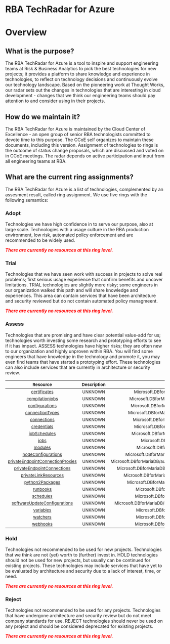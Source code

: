 
RBA TechRadar for Azure
=======================

# Overview

## What is the purpose?


The RBA TechRadar for Azure is a tool to inspire and support engineering teams at Risk & Business Analytics to pick the best technologies for new projects; it provides a platform to share knowledge and experience in technologies, to reflect on technology decisions and continuously evolve our technology landscape.  Based on the pioneering work at Thought Works, our radar sets out the changes in technologies that are interesting in cloud development - changes that we think our engineering teams should pay attention to and consider using in their projects.
## How do we maintain it?


The RBA TechRadar for Azure is maintained by the Cloud Center of Excellence - an open group of senior RBA technologists committed to devote time to this purpose.  The CCoE self organizes to maintain these documents, including this version.  Assignment of technologies to rings is the outcome of status change proposals, which are discussed and voted on in CCoE meetings.  The radar depends on active participation and input from all engineering teams at RBA.
## What are the current ring assignments?


The RBA TechRadar for Azure is a list of technologies, complemented by an assesment result, called ring assignment.  We use five rings with the following semantics:
### Adopt


Technologies we have high confidence in to serve our purpose, also at large scale.  Technologies with a usage culture in the RBA production environment, low risk, automated policy enforcement and are recommended to be widely used.  
  
***<font color="red"> There are currently no resources at this ring level. </font>***
### Trial


Technologies that we have seen work with success in projects to solve real problems;  first serious usage experience that confirm benefits and uncover limitations.  TRIAL technologies are slightly more risky; some engineers in our organization walked this path and will share knowledge and experiences.  This area can contain services that have been architecture and security reviewed but do not contain automated policy managmeent.  
  
***<font color="red"> There are currently no resources at this ring level. </font>***
### Assess


Technologies that are promising and have clear potential value-add for us; technologies worth investing some research and prototyping efforts to see if it has impact.  ASSESS technologies have higher risks;  they are often new to our organization and highly unproven within RBA.  You will find some engineers that have knowledge in the technology and promote it, you may even find teams that have started a prototyping effort.  These technologies can also include services that are currently in architecture or security review.  

|<sub>Resource</sub>|<sub>Description</sub>|<sub>Path</sub>|<sub>Status</sub>|
| :---: | :---: | :---: | :---: |
|<sub>[certificates](https://github.com/openrba/python-azure-techradar/tree/master/Microsoft.DBforMariaDB/automationAccounts/certificates)</sub>|<sub>UNKNOWN</sub>|<sub>Microsoft.DBforMariaDB/automationAccounts/certificates</sub>|<sub>ASSESS</sub>|
|<sub>[compilationjobs](https://github.com/openrba/python-azure-techradar/tree/master/Microsoft.DBforMariaDB/automationAccounts/compilationjobs)</sub>|<sub>UNKNOWN</sub>|<sub>Microsoft.DBforMariaDB/automationAccounts/compilationjobs</sub>|<sub>ASSESS</sub>|
|<sub>[configurations](https://github.com/openrba/python-azure-techradar/tree/master/Microsoft.DBforMariaDB/automationAccounts/configurations)</sub>|<sub>UNKNOWN</sub>|<sub>Microsoft.DBforMariaDB/automationAccounts/configurations</sub>|<sub>ASSESS</sub>|
|<sub>[connectionTypes](https://github.com/openrba/python-azure-techradar/tree/master/Microsoft.DBforMariaDB/automationAccounts/connectionTypes)</sub>|<sub>UNKNOWN</sub>|<sub>Microsoft.DBforMariaDB/automationAccounts/connectionTypes</sub>|<sub>ASSESS</sub>|
|<sub>[connections](https://github.com/openrba/python-azure-techradar/tree/master/Microsoft.DBforMariaDB/automationAccounts/connections)</sub>|<sub>UNKNOWN</sub>|<sub>Microsoft.DBforMariaDB/automationAccounts/connections</sub>|<sub>ASSESS</sub>|
|<sub>[credentials](https://github.com/openrba/python-azure-techradar/tree/master/Microsoft.DBforMariaDB/automationAccounts/credentials)</sub>|<sub>UNKNOWN</sub>|<sub>Microsoft.DBforMariaDB/automationAccounts/credentials</sub>|<sub>ASSESS</sub>|
|<sub>[jobSchedules](https://github.com/openrba/python-azure-techradar/tree/master/Microsoft.DBforMariaDB/automationAccounts/jobSchedules)</sub>|<sub>UNKNOWN</sub>|<sub>Microsoft.DBforMariaDB/automationAccounts/jobSchedules</sub>|<sub>ASSESS</sub>|
|<sub>[jobs](https://github.com/openrba/python-azure-techradar/tree/master/Microsoft.DBforMariaDB/automationAccounts/jobs)</sub>|<sub>UNKNOWN</sub>|<sub>Microsoft.DBforMariaDB/automationAccounts/jobs</sub>|<sub>ASSESS</sub>|
|<sub>[modules](https://github.com/openrba/python-azure-techradar/tree/master/Microsoft.DBforMariaDB/automationAccounts/modules)</sub>|<sub>UNKNOWN</sub>|<sub>Microsoft.DBforMariaDB/automationAccounts/modules</sub>|<sub>ASSESS</sub>|
|<sub>[nodeConfigurations](https://github.com/openrba/python-azure-techradar/tree/master/Microsoft.DBforMariaDB/automationAccounts/nodeConfigurations)</sub>|<sub>UNKNOWN</sub>|<sub>Microsoft.DBforMariaDB/automationAccounts/nodeConfigurations</sub>|<sub>ASSESS</sub>|
|<sub>[privateEndpointConnectionProxies](https://github.com/openrba/python-azure-techradar/tree/master/Microsoft.DBforMariaDB/automationAccounts/privateEndpointConnectionProxies)</sub>|<sub>UNKNOWN</sub>|<sub>Microsoft.DBforMariaDB/automationAccounts/privateEndpointConnectionProxies</sub>|<sub>ASSESS</sub>|
|<sub>[privateEndpointConnections](https://github.com/openrba/python-azure-techradar/tree/master/Microsoft.DBforMariaDB/automationAccounts/privateEndpointConnections)</sub>|<sub>UNKNOWN</sub>|<sub>Microsoft.DBforMariaDB/automationAccounts/privateEndpointConnections</sub>|<sub>ASSESS</sub>|
|<sub>[privateLinkResources](https://github.com/openrba/python-azure-techradar/tree/master/Microsoft.DBforMariaDB/automationAccounts/privateLinkResources)</sub>|<sub>UNKNOWN</sub>|<sub>Microsoft.DBforMariaDB/automationAccounts/privateLinkResources</sub>|<sub>ASSESS</sub>|
|<sub>[python2Packages](https://github.com/openrba/python-azure-techradar/tree/master/Microsoft.DBforMariaDB/automationAccounts/python2Packages)</sub>|<sub>UNKNOWN</sub>|<sub>Microsoft.DBforMariaDB/automationAccounts/python2Packages</sub>|<sub>ASSESS</sub>|
|<sub>[runbooks](https://github.com/openrba/python-azure-techradar/tree/master/Microsoft.DBforMariaDB/automationAccounts/runbooks)</sub>|<sub>UNKNOWN</sub>|<sub>Microsoft.DBforMariaDB/automationAccounts/runbooks</sub>|<sub>ASSESS</sub>|
|<sub>[schedules](https://github.com/openrba/python-azure-techradar/tree/master/Microsoft.DBforMariaDB/automationAccounts/schedules)</sub>|<sub>UNKNOWN</sub>|<sub>Microsoft.DBforMariaDB/automationAccounts/schedules</sub>|<sub>ASSESS</sub>|
|<sub>[softwareUpdateConfigurations](https://github.com/openrba/python-azure-techradar/tree/master/Microsoft.DBforMariaDB/automationAccounts/softwareUpdateConfigurations)</sub>|<sub>UNKNOWN</sub>|<sub>Microsoft.DBforMariaDB/automationAccounts/softwareUpdateConfigurations</sub>|<sub>ASSESS</sub>|
|<sub>[variables](https://github.com/openrba/python-azure-techradar/tree/master/Microsoft.DBforMariaDB/automationAccounts/variables)</sub>|<sub>UNKNOWN</sub>|<sub>Microsoft.DBforMariaDB/automationAccounts/variables</sub>|<sub>ASSESS</sub>|
|<sub>[watchers](https://github.com/openrba/python-azure-techradar/tree/master/Microsoft.DBforMariaDB/automationAccounts/watchers)</sub>|<sub>UNKNOWN</sub>|<sub>Microsoft.DBforMariaDB/automationAccounts/watchers</sub>|<sub>ASSESS</sub>|
|<sub>[webhooks](https://github.com/openrba/python-azure-techradar/tree/master/Microsoft.DBforMariaDB/automationAccounts/webhooks)</sub>|<sub>UNKNOWN</sub>|<sub>Microsoft.DBforMariaDB/automationAccounts/webhooks</sub>|<sub>ASSESS</sub>|

### Hold


Technologies not recommended to be used for new projects. Technologies that we think are not (yet) worth to (further) invest in.  HOLD technologies should not be used for new projects, but usually can be continued for existing projects.  These technologies may include services that have yet to be evaluated by architecture and security due to a lack of interest, time, or need.  
  
***<font color="red"> There are currently no resources at this ring level. </font>***
### Reject


Technologies not recommended to be used for any projects. Technologies that have undergone architecture and security review but do not meet company standards for use.  REJECT technologies should never be used on any project and should be considered deprecated for existing projects.  
  
***<font color="red"> There are currently no resources at this ring level. </font>***